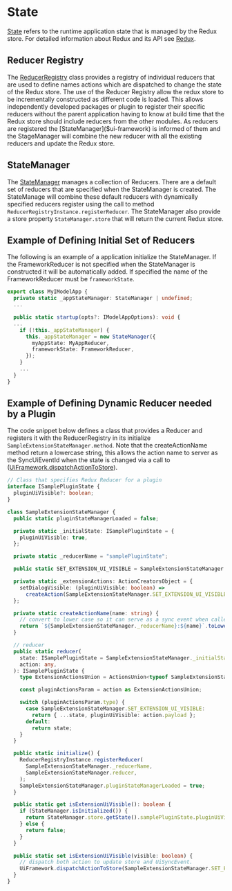 # State

[State]($ui-framework:State) refers to the runtime application state that is managed by the Redux store. For detailed information about Redux and its API see  [Redux](https://redux.js.org/).

## Reducer Registry

The [ReducerRegistry]($ui-framework) class provides a registry of individual reducers that are used to define names actions which are dispatched to change the state of the Redux store. The use of the Reducer Registry allow the redux store to be incrementally constructed as different code is loaded.  This allows independently developed packages or plugin to register their specific reducers without the parent application having to know at build time that the Redux store should include reducers from the other modules. As reducers are registered the [StateManager]($ui-framework) is informed of them and the StageManager will combine the new reducer with all the existing reducers and update the Redux store.

## StateManager

The [StateManager]($ui-framework) manages a collection of Reducers. There are a default set of reducers that are specified when the StateManager is created. The StateManage will combine these default reducers with dynamically specified reducers register using the call to method `ReducerRegistryInstance.registerReducer`. The StateManager also provide a store property `StateManager.store` that will return the current Redux store.

## Example of Defining Initial Set of Reducers

The following is an example of a application initialize the StateManager. If the FrameworkReducer is not specified when the StateManager is constructed it will be automatically added. If specified the name of the FrameworkReducer must be `frameworkState`.

```ts
export class MyIModelApp {
  private static _appStateManager: StateManager | undefined;
  ...

  public static startup(opts?: IModelAppOptions): void {
  ...
    if (!this._appStateManager) {
      this._appStateManager = new StateManager({
        myAppState: MyAppReducer,
        frameworkState: FrameworkReducer,
      });
    }
    ...
  }
}
```

## Example of Defining Dynamic Reducer needed by a Plugin

The code snippet below defines a class that provides a Reducer and registers it with the ReducerRegistry in its initialize `SampleExtensionStateManager.method`. Note that the createActionName method return a lowercase string, this allows the action name to server as the SyncUiEventId when the state is changed via a call to ([UiFramework.dispatchActionToStore]($ui-framework)).

```ts
// Class that specifies Redux Reducer for a plugin
interface ISamplePluginState {
  pluginUiVisible?: boolean;
}

class SampleExtensionStateManager {
  public static pluginStateManagerLoaded = false;

  private static _initialState: ISamplePluginState = {
    pluginUiVisible: true,
  };

  private static _reducerName = "samplePluginState";

  public static SET_EXTENSION_UI_VISIBLE = SampleExtensionStateManager.createActionName("SET_EXTENSION_UI_VISIBLE");

  private static _extensionActions: ActionCreatorsObject = {
    setDialogVisible: (pluginUiVisible: boolean) =>
      createAction(SampleExtensionStateManager.SET_EXTENSION_UI_VISIBLE, pluginUiVisible),
  };

  private static createActionName(name: string) {
    // convert to lower case so it can serve as a sync event when called via UiFramework.dispatchActionToStore
    return `${SampleExtensionStateManager._reducerName}:${name}`.toLowerCase();
  }

  // reducer
  public static reducer(
    state: ISamplePluginState = SampleExtensionStateManager._initialState,
    action: any,
  ): ISamplePluginState {
    type ExtensionActionsUnion = ActionsUnion<typeof SampleExtensionStateManager._extensionActions>;

    const pluginActionsParam = action as ExtensionActionsUnion;

    switch (pluginActionsParam.type) {
      case SampleExtensionStateManager.SET_EXTENSION_UI_VISIBLE:
        return { ...state, pluginUiVisible: action.payload };
      default:
        return state;
    }
  }

  public static initialize() {
    ReducerRegistryInstance.registerReducer(
      SampleExtensionStateManager._reducerName,
      SampleExtensionStateManager.reducer,
    );
    SampleExtensionStateManager.pluginStateManagerLoaded = true;
  }

  public static get isExtensionUiVisible(): boolean {
    if (StateManager.isInitialized()) {
      return StateManager.store.getState().samplePluginState.pluginUiVisible;
    } else {
      return false;
    }
  }

  public static set isExtensionUiVisible(visible: boolean) {
    // dispatch both action to update store and UiSyncEvent.
    UiFramework.dispatchActionToStore(SampleExtensionStateManager.SET_EXTENSION_UI_VISIBLE, visible, true);
  }
}
```
